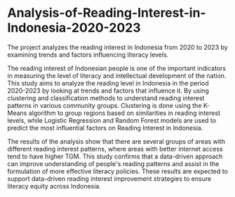 # Analysis-of-Reading-Interest-in-Indonesia-2020-2023
The project analyzes the reading interest in Indonesia from 2020 to 2023 by examining trends and factors influencing literacy levels.

The reading interest of Indonesian people is one of the important indicators in measuring the level of literacy and intellectual development of the nation. This study aims to analyze the reading level in Indonesia in the period 2020-2023 by looking at trends and factors that influence it. By using clustering and classification methods to understand reading interest patterns in various community groups. Clustering is done using the K-Means algorithm to group regions based on similarities in reading interest levels, while Logistic Regression and Random Forest models are used to predict the most influential factors on Reading Interest in Indonesia.

The results of the analysis show that there are several groups of areas with different reading interest patterns, where areas with better internet access tend to have higher TGM. This study confirms that a data-driven approach can improve understanding of people's reading patterns and assist in the formulation of more effective literacy policies. These results are expected to support data-driven reading interest improvement strategies to ensure literacy equity across Indonesia.
